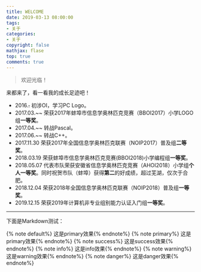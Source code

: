 ```yaml
---
title: WELCOME
date: 2019-03-13 08:00:00
tags:
- 关于
categories:
- 关于
copyright: false
mathjax: flase
top: true
comments: true
---
```


> 欢迎光临！

<!--more-->

来都来了，看一看我的成长足迹吧！

- 2016.~~.~~  初涉OI，学习PC Logo。
- 2017.03.~~ 荣获2017年蚌埠市信息学奥林匹克竞赛（BBOI2017）小学LOGO组**一等奖**。
- 2017.04.~~  转战Pascal。
- 2017.06.~~  转战C++。
- 2017.11.30 荣获2017年全国信息学奥林匹克联赛（NOIP2017）普及组**二等奖**。
- 2018.03.19 荣获蚌埠市信息学奥林匹克竞赛(BBOI2018)小学编程组**一等奖**。
- 2018.05.07 代表市队荣获安徽省信息学奥林匹克竞赛（AHOI2018）小学组**个人一等奖**。同时祝贺市队（蚌埠）获得**第二**的好成绩，超过芜湖，仅次于合肥。
- 2018.12.04 荣获2018年全国信息学奥林匹克联赛（NOIP2018）普及组**一等奖**。
- 2019.12.15 荣获2019年计算机非专业组别能力认证入门组**一等奖**。

* * *

下面是Markdown测试：

{% note default%}  这是primary效果{% endnote%}
{% note primary%}  这是primary效果{% endnote%}
{% note success%}  这是success效果{% endnote%}
{% note info%}  这是info效果{% endnote%}
{% note warning%}  这是warning效果{% endnote%}
{% note danger%}  这是danger效果{% endnote%}